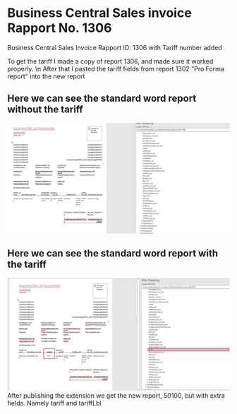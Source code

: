 # Business Central Sales invoice Rapport No. 1306
Business Central Sales Invoice Rapport ID: 1306 with Tariff number added 

To get the tariff I made a copy of report 1306, and made sure it worked properly. \n
After that I pasted the tariff fields from report 1302 "Pro Forma report" into the new report

## Here we can see the standard word report without the tariff
![](1306ReportWithoutTariff.png "Report without tariff")


## Here we can see the standard word report with the tariff
![](1306ReportWithTariff.png "Report with tariff")
After publishing the extension we get the new report, 50100, but with extra fields. Namely tariff and tariffLbl

